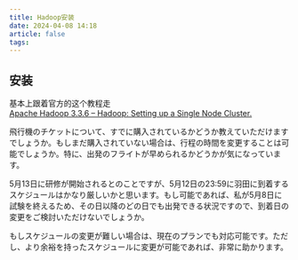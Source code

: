 ```yaml
---
title: Hadoop安装
date: 2024-04-08 14:18
article: false
tags: 
---
```


## 安装
基本上跟着官方的这个教程走  
[Apache Hadoop 3.3.6 – Hadoop: Setting up a Single Node Cluster.](https://hadoop.apache.org/docs/stable/hadoop-project-dist/hadoop-common/SingleCluster.html)

飛行機のチケットについて、すでに購入されているかどうか教えていただけますでしょうか。もしまだ購入されていない場合は、行程の時間を変更することは可能でしょうか。特に、出発のフライトが早められるかどうかが気になっています。

5月13日に研修が開始されるとのことですが、5月12日の23:59に羽田に到着するスケジュールはかなり厳しいかと思います。もし可能であれば、私が5月8日に試験を終えるため、その日以降のどの日でも出発できる状況ですので、到着日の変更をご検討いただけないでしょうか。

もしスケジュールの変更が難しい場合は、現在のプランでも対応可能です。ただし、より余裕を持ったスケジュールに変更が可能であれば、非常に助かります。
